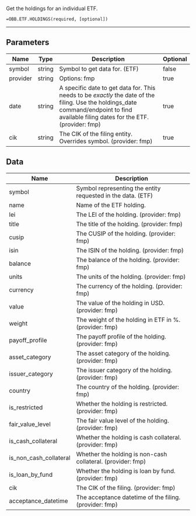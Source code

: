 <!-- markdownlint-disable MD041 -->

Get the holdings for an individual ETF.

```excel wordwrap
=OBB.ETF.HOLDINGS(required, [optional])
```

---

## Parameters

| Name | Type | Description | Optional |
| ---- | ---- | ----------- | -------- |
| symbol | string | Symbol to get data for. (ETF) | false |
| provider | string | Options: fmp | true |
| date | string | A specific date to get data for. This needs to be _exactly_ the date of the filing. Use the holdings_date command/endpoint to find available filing dates for the ETF. (provider: fmp) | true |
| cik | string | The CIK of the filing entity. Overrides symbol. (provider: fmp) | true |

## Data

| Name | Description |
| ---- | ----------- |
| symbol | Symbol representing the entity requested in the data. (ETF)  |
| name | Name of the ETF holding.  |
| lei | The LEI of the holding. (provider: fmp) |
| title | The title of the holding. (provider: fmp) |
| cusip | The CUSIP of the holding. (provider: fmp) |
| isin | The ISIN of the holding. (provider: fmp) |
| balance | The balance of the holding. (provider: fmp) |
| units | The units of the holding. (provider: fmp) |
| currency | The currency of the holding. (provider: fmp) |
| value | The value of the holding in USD. (provider: fmp) |
| weight | The weight of the holding in ETF in %. (provider: fmp) |
| payoff_profile | The payoff profile of the holding. (provider: fmp) |
| asset_category | The asset category of the holding. (provider: fmp) |
| issuer_category | The issuer category of the holding. (provider: fmp) |
| country | The country of the holding. (provider: fmp) |
| is_restricted | Whether the holding is restricted. (provider: fmp) |
| fair_value_level | The fair value level of the holding. (provider: fmp) |
| is_cash_collateral | Whether the holding is cash collateral. (provider: fmp) |
| is_non_cash_collateral | Whether the holding is non-cash collateral. (provider: fmp) |
| is_loan_by_fund | Whether the holding is loan by fund. (provider: fmp) |
| cik | The CIK of the filing. (provider: fmp) |
| acceptance_datetime | The acceptance datetime of the filing. (provider: fmp) |
